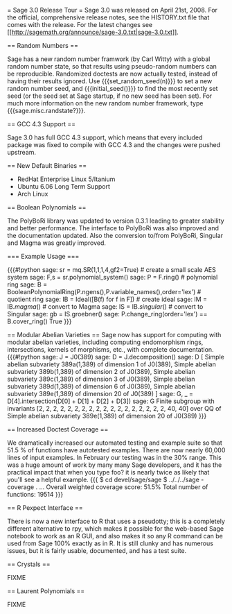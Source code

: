 = Sage 3.0 Release Tour =
Sage 3.0 was released on April 21st, 2008. For the official, comprehensive release notes, see the HISTORY.txt file that comes with the release. For the latest changes see [[http://sagemath.org/announce/sage-3.0.txt|sage-3.0.txt]].

== Random Numbers ==

Sage has a new random number framwork (by Carl Witty) with a global random number state, so that results using pseudo-random numbers can be reproducible.  Randomized doctests are now actually tested, instead of having their results ignored.  Use {{{set_random_seed(n)}}} to set a new random number seed, and {{{initial_seed()}}} to find the most recently set seed (or the seed set at Sage startup, if no new seed has been set).  For much more information on the new random number framework, type {{{sage.misc.randstate?}}}.

== GCC 4.3 Support ==

Sage 3.0 has full GCC 4.3 support, which means that every included package was fixed to compile with GCC 4.3 and the changes were pushed upstream.

== New Default Binaries ==

 * RedHat Enterprise Linux 5/Itanium
 * Ubuntu 6.06 Long Term Support 
 * Arch Linux

== Boolean Polynomials ==

The PolyBoRi library was updated to version 0.3.1 leading to greater stability and better performance. The interface to PolyBoRi was also improved and the documentation updated. Also the conversion to/from PolyBoRi, Singular and Magma was greatly improved.

=== Example Usage ===

{{{#!python
sage: sr = mq.SR(1,1,1,4,gf2=True) # create a small scale AES system
sage: F,s = sr.polynomial_system()
sage: P = F.ring() # polynomial ring
sage: B = BooleanPolynomialRing(P.ngens(),P.variable_names(),order='lex') # quotient ring
sage: IB = Ideal([B(f) for f in F]) # create ideal
sage: IM = IB._magma_() # convert to Magma
sage: IS = IB._singular_() # convert to Singular
sage: gb = IS.groebner() 
sage: P.change_ring(order='lex') == B.cover_ring()
True
}}}


== Modular Abelian Varieties ==
Sage now has support for computing with modular abelian varieties, including computing endomorphism rings, intersections, kernels of morphisms, etc., with complete documentation.  
{{{#!python
sage: J = J0(389)
sage: D = J.decomposition()
sage: D
[
Simple abelian subvariety 389a(1,389) of dimension 1 of J0(389),
Simple abelian subvariety 389b(1,389) of dimension 2 of J0(389),
Simple abelian subvariety 389c(1,389) of dimension 3 of J0(389),
Simple abelian subvariety 389d(1,389) of dimension 6 of J0(389),
Simple abelian subvariety 389e(1,389) of dimension 20 of J0(389)
]
sage: G, _ = D[4].intersection(D[0] + D[1] + D[2] + D[3])
sage: G
Finite subgroup with invariants [2, 2, 2, 2, 2, 2, 2, 2, 2, 2, 2, 2, 2, 2, 2, 2, 2, 2, 40, 40] over QQ of Simple abelian subvariety 389e(1,389) of dimension 20 of J0(389)
}}}

== Increased Doctest Coverage ==

We dramatically increased our automated testing and example suite so that 51.5 % of functions have autotested examples. There are now nearly 60,000 lines of input examples. In February our testing was in the 30% range. This was a huge amount of work by many many Sage developers, and it has the practical impact that when you type foo? it is nearly twice as likely that you'll see a helpful example.
{{{
$ cd devel/sage/sage
$ ../../../sage -coverage .
...
Overall weighted coverage score:  51.5%
Total number of functions:  19514
}}}

== R Pexpect Interface ==

There is now a new interface to R that uses a pseudotty; this is a completely different alternative to rpy, which makes it possible for the web-based Sage notebook to work as an R GUI, and also makes it so any R command can be used from Sage 100% exactly as in R. It is still clunky and has numerous issues, but it is fairly usable, documented, and has a test suite.

== Crystals ==

FIXME

== Laurent Polynomials ==

FIXME
